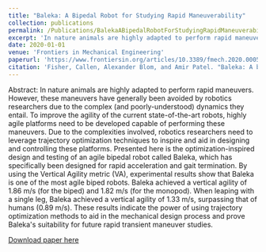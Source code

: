 ```yaml
---
title: "Baleka: A Bipedal Robot for Studying Rapid Maneuverability"
collection: publications
permalink: /Publications/BalekaABipedalRobotForStudyingRapidManeuverability
excerpt: 'In nature animals are highly adapted to perform rapid maneuvers. However, these maneuvers have generally been avoided by robotics researchers due to the complex (and poorly-understood) dynamics they entail. To improve the agility of the current state-of-the-art robots, highly agile platforms need to be developed capable of performing these maneuvers. Due to the complexities involved, robotics researchers need to leverage trajectory optimization techniques to inspire and aid in designing and controlling these platforms. Presented here is the optimization-inspired design and testing of an agile bipedal robot called Baleka, which has specifically been designed for rapid acceleration and gait termination. By using the Vertical Agility metric (VA), experimental results show that Baleka is one of the most agile biped robots. Baleka achieved a vertical agility of 1.86 m/s (for the biped) and 1.82 m/s (for the monopod). When leaping with a single leg, Baleka achieved a vertical agility of 1.33 m/s, surpassing that of humans (0.89 m/s). These results indicate the power of using trajectory optimization methods to aid in the mechanical design process and prove Baleka's suitability for future rapid transient maneuver studies.'
date: 2020-01-01
venue: 'Frontiers in Mechanical Engineering'
paperurl: 'https://www.frontiersin.org/articles/10.3389/fmech.2020.00054/full'
citation: 'Fisher, Callen, Alexander Blom, and Amir Patel. "Baleka: A bipedal robot for studying rapid maneuverability." Frontiers in Mechanical Engineering 6 (2020): 54.'
---
```

Abstract: In nature animals are highly adapted to perform rapid maneuvers. However, these maneuvers have generally been avoided by robotics researchers due to the complex (and poorly-understood) dynamics they entail. To improve the agility of the current state-of-the-art robots, highly agile platforms need to be developed capable of performing these maneuvers. Due to the complexities involved, robotics researchers need to leverage trajectory optimization techniques to inspire and aid in designing and controlling these platforms. Presented here is the optimization-inspired design and testing of an agile bipedal robot called Baleka, which has specifically been designed for rapid acceleration and gait termination. By using the Vertical Agility metric (VA), experimental results show that Baleka is one of the most agile biped robots. Baleka achieved a vertical agility of 1.86 m/s (for the biped) and 1.82 m/s (for the monopod). When leaping with a single leg, Baleka achieved a vertical agility of 1.33 m/s, surpassing that of humans (0.89 m/s). These results indicate the power of using trajectory optimization methods to aid in the mechanical design process and prove Baleka's suitability for future rapid transient maneuver studies.

[Download paper here](http://Callen-Fisher.github.io/Publications/BalekaABipedalRobotForStudyingRapidManeuverability.pdf)



